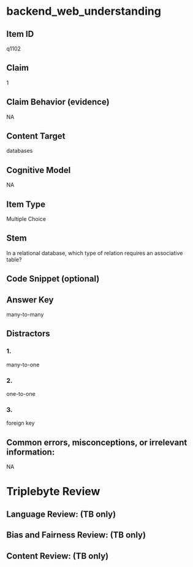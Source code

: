 # backend_web_understanding

## Item ID
q1102

## Claim
1

## Claim Behavior (evidence)
NA

## Content Target
databases

## Cognitive Model
NA

## Item Type
Multiple Choice

## Stem
In a relational database, which type of relation requires an associative table?

## Code Snippet (optional)


## Answer Key
many-to-many

## Distractors

### 1.
many-to-one

### 2.
one-to-one

### 3.
foreign key

## Common errors, misconceptions, or irrelevant information:
NA

# Triplebyte Review


## Language Review: (TB only)


## Bias and Fairness Review: (TB only)


## Content Review: (TB only)

